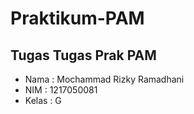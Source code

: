 # Praktikum-PAM
## Tugas Tugas Prak PAM

- Nama  : Mochammad Rizky Ramadhani
- NIM   : 1217050081
- Kelas : G
